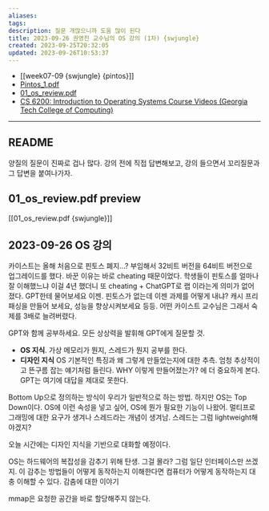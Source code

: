 ```yaml
---
aliases: 
tags: 
description: 질문 개많으니까 도움 많이 된다
title: 2023-09-26 권영진 교수님의 OS 강의 (1차) {swjungle}
created: 2023-09-25T20:32:05
updated: 2023-09-26T10:53:37
---
```

- [[week07-09 {swjungle} {pintos}]]
- [Pintos_1.pdf](https://drive.google.com/file/d/1rr1VobnaR8QiWq3TVImvzzHWWdB5d4B5/view)
- [01_os_review.pdf](https://drive.google.com/file/d/1v7ZT0uCqnSFQQY3jQsnXnCh9WHPpgQxZ/view)
- [CS 6200: Introduction to Operating Systems Course Videos (Georgia Tech College of Computing)](https://omscs.gatech.edu/cs-6200-introduction-operating-systems-course-videos)
___

## README

양질의 질문이 진짜로 겁나 많다. 강의 전에 직접 답변해보고, 강의 들으면서 꼬리질문과 그 답변을 붙여나가자.

## 01_os_review.pdf preview

[[01_os_review.pdf {swjungle}]]

## 2023-09-26 OS 강의

카이스트는 올해 처음으로 핀토스 폐지...? 부임해서 32비트 버전을 64비트 버전으로 업그레이드를 했다. 바꾼 이유는 바로 cheating 때문이었다. 학생들이 핀토스를 얼마나 잘 이해했느냐 이걸 4년 했더니 또 cheating + ChatGPT로 랩 이라는게 의미가 없어졌다. GPT한테 물어보세요 이젠. 핀토스가 없는데 이젠 과제를 어떻게 내냐? 캐시 프리패싱을 만들어 보세요, 성능을 향상시켜보세요 등등. 어떤 카이스트 교수님은 그래서 숙제를 3배로 늘려버렸다.

GPT와 함께 공부하세요. 모든 상상력을 발휘해 GPT에게 질문할 것.

- **OS 지식**. 가상 메모리가 뭔지, 스레드가 뭔지 공부를 한다. 
- **디자인 지식** OS 기본적인 특징과 왜 그렇게 만들었는지에 대한 추측. 엄청 추상적이고 뜬구름 잡는 얘기처럼 들린다. WHY 이렇게 만들어졌는가? 에 더 중요하게 본다. GPT는 여기에 대답을 제대로 못한다. 

Bottom Up으로 정의하는 방식이 우리가 일반적으로 하는 방법. 하지만 OS는 Top Down이다. OS에 이런 속성을 넣고 싶어, OS에 뭔가 필요한 기능이 나왔어. 멀티프로그래밍에 대한 요구가 생겨나 스레드라는 개념이 생겨남. 스레드는 그럼 lightweight해야겠지?

오늘 시간에는 디자인 지식을 기반으로 대화할 예정이다.

OS는 하드웨어의 복잡성을 감추기 위해 탄생. 그걸 몰라? 그럼 일단 인터페이스만 쓰겠지. 이 감추는 방법들이 어떻게 동작하는지 이해한다면 컴퓨터가 어떻게 동작하는지 대충 이해할 수 있다. 감춤에 대한 이야기

mmap은 요청한 공간을 바로 할당해주지 않는다.
